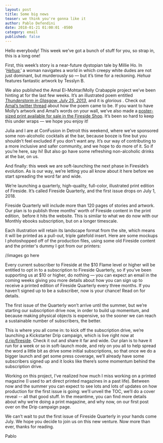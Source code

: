 ```yaml
---
layout: post
title: Some big news
teaser: we think you're gonna like it
author: Pablo Defendini
date: 2018-01-21 01:00:01 -0500
category: email
published: false
---
```


Hello everybody! This week we’ve got a bunch of stuff for you, so strap in, this is a long one!

First, this week’s story is a near-future dystopian tale by Millie Ho. In ‘[_Hehua_](https://firesidefiction.com/hehua),’ a woman navigates a world in which creepy white dudes are not just dominant, but murderously so — but it’s time for a reckoning. _Hehua_ features fantastic artwork by Tesslyn B.

We also published the Amal El-Mohtar/Molly Crabapple project we’ve been hinting at for the last few weeks. It’s an illustrated poem entitled [_Thunderstorm in Glasgow, July 25, 2013_](https://firesidefiction.com/thunderstorm-in-glasgow-july-25-2013), and it is _glorious_ . Check out [Amal’s twitter thread](https://twitter.com/tithenai/status/954029817778917376) about how the poem came to be. If you want to have Molly’s artwork and Amal’s words on your wall, we’ve also made a [poster-sized print available for sale in the Fireside Shop](https://store.firesidefiction.com/products/thunderstorm-in-glasgow-july-25-2013-poster). It’s been so hard to keep this under wraps — we hope you enjoy it!

Julia and I are at ConFusion in Detroit this weekend, where we’ve sponsored some non-alcoholic cocktails at the bar, because booze is fine but you shouldn’t feel excluded if you don’t want any. It’s our way of contributing to a more inclusive and safer community, and we hope to do more of it. So if you’re here, say hi! But also go have some refreshing non-alcoholic drinks at the bar, on us.

And finally: this week we are soft-launching the next phase in Fireside’s evolution. As is our way, we’re letting you all know about it here before we start spreading the word far and wide.

We’re launching a quarterly, high-quality, full-color, illustrated print edition of Fireside. It’s called Fireside Quarterly, and the first issue drops on July 1, 2018.

Fireside Quarterly will include more than 120 pages of stories and artwork. Our plan is to publish three months’ worth of Fireside content in the print edition,  before it hits the website. This is similar to what we do now with our Monthly ebooks subscription, but on a longer timescale.

Each illustration will retain its landscape format from the site, which means it will be printed as a pull-out, triple gatefold insert.
Here are some mockups I photoshopped off of the production files, using some old Fireside content and the printer's dummy I got from our printers:

//images go here

Every current subscriber to Fireside at the $10 Flame level or higher will be entitled to opt in to a subscription to Fireside Quarterly, so if you’ve been supporting us at $10 or higher, do nothing — you can expect an email in the coming weeks giving you more details about how you can sign up to receive a printed edition of Fireside Quarterly every three months. If you haven’t signed up to be a subscriber, now is your chance! Read on for details.

The first issue of the Quarterly won’t arrive until the summer, but we’re starting our subscription drive now, in order to build up momentum, and because making physical objects is expensive, so the sooner we can reach a sustainable number of subscribers, the better.

This is where you all come in: to kick off the subscription drive, we’re launching a Kickstarter Drip campaign, which is live right now at [d.rip/fireside](https://d.rip/fireside). Check it out and share it far and wide. Our plan is to have it run for a week or so in soft-launch mode, and rely on you all to help spread the word a little bit as drive some initial subscriptions, so that once we do a bigger launch and get some press coverage, we’ll already have some subscribers signed up and it looks like there’s some momentum behind the subscription drive.

Working on this project, I’ve realized how much I miss working on a printed magazine (I used to art direct printed magazines in a past life). Between now and the summer you can expect to see lots and lots of updates on how production for the first issue is going: we’ll unveil the TOC, we’ll do a cover reveal -- all that good stuff. In the meantime, you can find more details about why we’re doing a print magazine, and why now, on our first post over on the Drip campaign page. 

We can’t wait to put the first issue of Fireside Quarterly in your hands come July. We hope you decide to join us on this new venture. Now more than ever, thanks for reading.

Pablo

